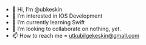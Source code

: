 - 👋 Hi, I’m @ubkeskin
- 👀 I’m interested in IOS Development
- 🌱 I’m currently learning Swift
- 💞️ I’m looking to collaborate on nothing, yet.
- 📫 How to reach me = utkubilgekeskin@gmail.com

<!---
ubkeskin/ubkeskin is a ✨ special ✨ repository because its `README.md` (this file) appears on your GitHub profile.
You can click the Preview link to take a look at your changes.
--->
